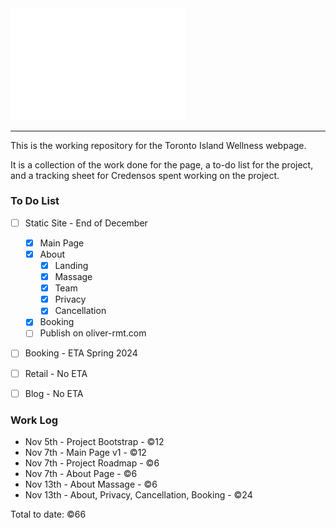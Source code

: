<img src="/images/logo.png" style="width: 20em" />

---

This is the working repository for the Toronto Island Wellness webpage.

It is a collection of the work done for the page,
a to-do list for the project, and a tracking sheet 
for Credensos spent working on the project.

### To Do List
- [ ] Static Site - End of December
    - [x] Main Page
    - [x] About
        - [x] Landing
        - [x] Massage
        - [x] Team
        - [x] Privacy
        - [x] Cancellation
    - [x] Booking
    - [ ] Publish on oliver-rmt.com

- [ ] Booking - ETA Spring 2024

- [ ] Retail - No ETA
- [ ] Blog - No ETA


### Work Log
- Nov 5th - Project Bootstrap - ©12
- Nov 7th - Main Page v1 - ©12
- Nov 7th - Project Roadmap - ©6
- Nov 7th - About Page - ©6
- Nov 13th - About Massage - ©6
- Nov 13th - About, Privacy, Cancellation, Booking - ©24

Total to date: ©66

